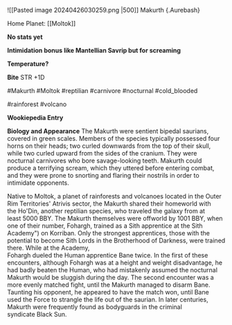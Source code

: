 ![[Pasted image 20240426030259.png |500]]
Makurth {.Aurebash}

Home Planet: [[Moltok]]

**No stats yet**

**Intimidation bonus like Mantellian Savrip but for screaming** 

**Temperature?**

**Bite** STR +1D

#Makurth #Moltok #reptilian  #carnivore #nocturnal #cold_blooded 

#rainforest #volcano 


**Wookiepedia Entry**

**Biology and Appearance**
The Makurth were sentient bipedal saurians, covered in green scales. Members of the species typically possessed four horns on their heads; two curled downwards from the top of their skull, while two curled upward from the sides of the cranium. They were nocturnal carnivores who bore savage-looking teeth. Makurth could produce a terrifying scream, which they uttered before entering combat, and they were prone to snorting and flaring their nostrils in order to intimidate opponents.

Native to Moltok, a planet of rainforests and volcanoes located in the Outer Rim Territories' Atrivis sector, the Makurth shared their homeworld with the Ho'Din, another reptilian species, who traveled the galaxy from at least 5000 BBY. The Makurth themselves were offworld by 1001 BBY, when one of their number, Fohargh, trained as a Sith apprentice at the Sith Academy") on Korriban. Only the strongest apprentices, those with the potential to become Sith Lords in the Brotherhood of Darkness, were trained there. While at the Academy, Fohargh dueled the Human apprentice Bane twice. In the first of these encounters, although Fohargh was at a height and weight disadvantage, he had badly beaten the Human, who had mistakenly assumed the nocturnal Makurth would be sluggish during the day. The second encounter was a more evenly matched fight, until the Makurth managed to disarm Bane. Taunting his opponent, he appeared to have the match won, until Bane used the Force to strangle the life out of the saurian. In later centuries, Makurth were frequently found as bodyguards in the criminal syndicate Black Sun.